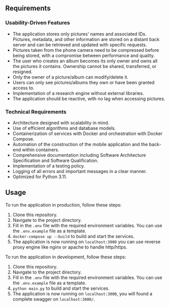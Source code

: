 ## Requirements

### Usability-Driven Features

-   The application stores only pictures' names and associated IDs. Pictures, metadata, and other information are stored on a distant back server and can be retrieved and updated with specific requests.
-   Pictures taken from the phone camera need to be compressed before being stored, with a compromise between performance and quality.
-   The user who creates an album becomes its only owner and owns all the pictures it contains. Ownership cannot be shared, transferred, or resigned.
-   Only the owner of a picture/album can modify/delete it.
-   Users can only see pictures/albums they own or have been granted access to.
-   Implementation of a research engine without external libraries.
-   The application should be reactive, with no lag when accessing pictures.

### Technical Requirements

-   Architecture designed with scalability in mind.
-   Use of efficient algorithms and database models.
-   Containerization of services with Docker and orchestration with Docker Compose.
-   Automation of the construction of the mobile application and the back-end within containers.
-   Comprehensive documentation including Software Architecture Specification and Software Qualification.
-   Implementation of a testing policy.
-   Logging of all errors and important messages in a clear manner.
-   Optimized for Python 3.11.

## Usage

To run the application in production, follow these steps:

1. Clone this repository.
2. Navigate to the project directory.
3. Fill in the `.env` file with the required environment variables. You can use the `.env.example` file as a template.
4. `docker-compose up --build` to build and start the services.
5. The application is now running on `localhost:3000` you can use reverse proxy engine like nginx or apache to handle http/https.

To run the application in development, follow these steps:

1. Clone this repository.
2. Navigate to the project directory.
3. Fill in the `.env` file with the required environment variables. You can use the `.env.example` file as a template.
4. `python main.py` to build and start the services.
5. The application is now running on `localhost:3000`, you will found a complete swagger on `localhost:3000/`.
